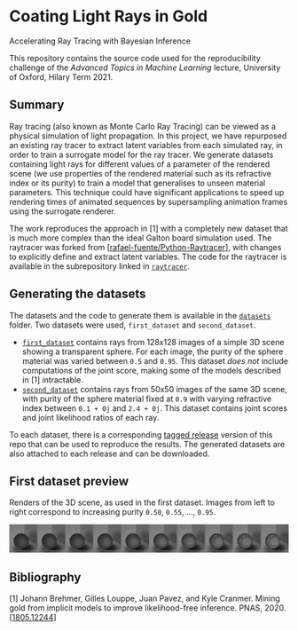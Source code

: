 # Coating Light Rays in Gold
Accelerating Ray Tracing with Bayesian Inference

This repository contains the source code used for the reproducibility challenge
of the _Advanced Topics in Machine Learning_ lecture, University of Oxford, Hilary Term 2021.

## Summary
Ray tracing (also known as Monte Carlo Ray Tracing) can be viewed as a physical simulation of light
propagation.
In this project, we have repurposed an existing ray tracer to extract latent variables from each simulated ray,
in order to train a surrogate model for the ray tracer.
We generate datasets containing light rays for different values of a parameter of the rendered scene
(we use properties of the rendered material such as its refractive index or its purity) to train a model that
generalises to unseen material parameters.
This technique could have significant applications to speed up rendering times of animated sequences by
supersampling animation frames using the surrogate renderer.

The work reproduces the approach in [1] with a completely new dataset that is much more
complex than the ideal Galton board simulation used.
The raytracer was forked from [[rafael-fuente/Python-Raytracer](https://github.com/rafael-fuente/Python-Raytracer)],
with changes to explicitly define and extract latent variables.
The code for the raytracer is available in the subrepository linked in [`raytracer`](https://github.com/lmondada/Python-Raytracer).

## Generating the datasets
The datasets and the code to generate them is available in the [`datasets`](datasets) folder.
Two datasets were used, `first_dataset` and `second_dataset`.
 - [`first_dataset`](datasets/first_dataset) contains rays from 128x128 images of a simple 3D scene showing a transparent sphere. For each image,
 the purity of the sphere material was varied between `0.5` and `0.95`. This dataset _does not_ include
 computations of the joint score, making some of the models described in [1] intractable.
 - [`second_dataset`](datasets/second_dataset) contains rays from 50x50 images of the same 3D scene, with purity of the sphere material fixed at `0.9` with varying refractive index between `0.1 + 0j` and `2.4 + 0j`. This dataset contains
 joint scores and joint likelihood ratios of each ray.

 To each dataset, there is a corresponding [tagged release](https://github.com/lmondada/atml-raytracer/releases)
 version of this repo that can be used to reproduce the results.
 The generated datasets are also attached to each release and can be downloaded.

## First dataset preview
Renders of the 3D scene, as used in the first dataset. Images from left to right correspond to increasing purity
`0.50`, `0.55`, ..., `0.95`.

<img src="docs/images/first_dataset.png">

## Bibliography
[1] Johann Brehmer, Gilles Louppe, Juan Pavez, and Kyle Cranmer. Mining gold from implicit models to improve likelihood-free inference. PNAS, 2020. [[1805.12244](https://arxiv.org/abs/1805.12244)]
